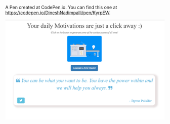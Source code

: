 A Pen created at CodePen.io. You can find this one at https://codepen.io/DineshNadimpalli/pen/KyrpEW.

 <p align="center">
  <img src="RandomQuoteGeneratorDemoImg.png" />
</p>

